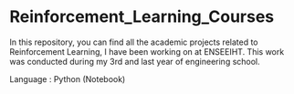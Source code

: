 # Reinforcement_Learning_Courses

In this repository, you can find all the academic projects related to Reinforcement Learning, I have been working on at ENSEEIHT.
This work was conducted during my 3rd and last year of engineering school.

Language : Python (Notebook)
